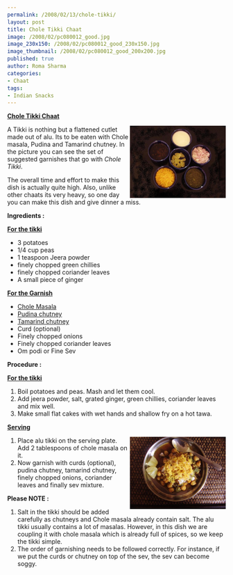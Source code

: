 ```yaml
--- 
permalink: /2008/02/13/chole-tikki/
layout: post
title: Chole Tikki Chaat
image: /2008/02/pc080012_good.jpg
image_230x150: /2008/02/pc080012_good_230x150.jpg
image_thumbnail: /2008/02/pc080012_good_200x200.jpg
published: true
author: Roma Sharma
categories: 
- Chaat
tags:
- Indian Snacks
---
```

<span style="text-decoration:underline;"><strong>Chole Tikki Chaat
</strong></span>

<a title="Garnish" href="/2008/02/pc080012_good.jpg"><img src="/2008/02/pc080012_good.jpg" alt="Garnish" width="221" height="166" align="right" /></a>

A Tikki is nothing but a flattened cutlet made out of alu. Its to be eaten with Chole masala, Pudina and Tamarind chutney. In the picture you can see the set of suggested garnishes that go with <em>Chole Tikki</em>.

The overall time and effort to make this dish is actually quite high. Also, unlike other chaats its very heavy, so one day you can make this dish and give dinner a miss.

<strong>Ingredients :</strong>

<span style="text-decoration:underline;"><strong>For the tikki</strong></span>
<ul>
	<li>3 potatoes</li>
	<li>1/4 cup peas</li>
	<li>1 teaspoon Jeera powder</li>
	<li>finely chopped green chillies</li>
	<li>finely chopped coriander leaves</li>
	<li>A small piece of ginger</li>
</ul>
<span style="text-decoration:underline;"><strong>For the Garnish</strong></span>
<ul>
	<li><a href="http://romaspacenew.wordpress.com/2008/02/10/chole-masala/">Chole Masala</a></li>
	<li><a href="http://romaspacenew.wordpress.com/2008/01/28/pudina-chutney/">Pudina chutney</a></li>
	<li><a href="http://romaspacenew.wordpress.com/2008/01/26/tamarind-chutney/">Tamarind chutney</a></li>
	<li>Curd (optional)</li>
	<li>Finely chopped onions</li>
	<li>Finely chopped coriander leaves</li>
	<li>Om podi or Fine Sev</li>
</ul>
<strong>Procedure :</strong>

<span style="text-decoration:underline;"><strong>For the tikki</strong></span>
<ol>
	<li>Boil potatoes and peas. Mash and let them cool.</li>
	<li>Add jeera powder, salt, grated ginger, green chillies, coriander leaves and mix well.</li>
	<li>Make small flat cakes with wet hands and shallow fry on a hot tawa.</li>
</ol>
<span style="text-decoration:underline;"><strong>Serving</strong></span>

<a title="pc080018.jpg" href="/2008/02/pc080018.jpg"><img src="/2008/02/pc080018.jpg" alt="pc080018.jpg" width="221" height="166" align="right" /></a>
<ol>
	<li>Place alu tikki on the serving plate. Add 2 tablespoons of chole masala on it.</li>
	<li>Now garnish with curds (optional), pudina chutney, tamarind chutney, finely chopped onions, coriander leaves and finally sev mixture.</li>
</ol>
<strong>Please NOTE :</strong>
<ol>
	<li>Salt in the tikki should be added carefully as chutneys and Chole masala already contain salt. The alu tikki usually contains a lot of masalas. However, in this dish we are coupling it with chole masala which is already full of spices, so we keep the tikki simple.</li>
	<li>The order of garnishing needs to be followed correctly. For instance, if we put the curds or chutney on top of the sev, the sev can become soggy.</li>
</ol>
